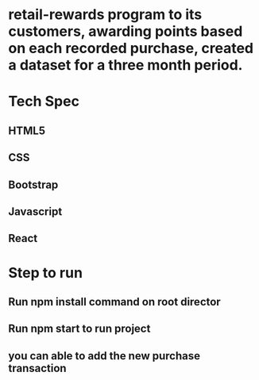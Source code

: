 # retail-rewards program to its customers, awarding points based on each recorded purchase, created a dataset for a three month period.

# Tech Spec

## HTML5
## CSS
## Bootstrap
## Javascript
## React

# Step to run

## Run npm install command on root director
## Run npm start to run project
## you can able to add the new purchase transaction

